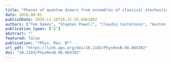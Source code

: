```yaml
---
title: "Phases of quantum dimers from ensembles of classical stochastic trajectories"
date: 2018-08-01
publishDate: 2019-11-10T16:31:25.656186Z
authors: ["Tom Oakes", "Stephen Powell", "Claudio Castelnovo", "Austen Lamacraft", "Juan P. Garrahan"]
publication_types: ["2"]
abstract: ""
featured: false
publication: "*Phys. Rev. B*"
url_pdf: "https://link.aps.org/doi/10.1103/PhysRevB.98.064302"
doi: "10.1103/PhysRevB.98.064302"
---
```


